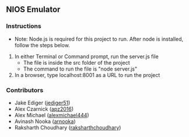 ## NIOS Emulator

### Instructions

- Note: Node.js is required for this project to run.
  After node is installed, follow the steps below.

1) In either Terminal or Command prompt, run the server.js file
	- The file is inside the src folder of the project
	- The command to run the file is "node server.js"
2) In a browser, type localhost:8001 as a URL to run the project

### Contributors

- Jake Ediger ([jediger51](https://git.unl.edu/jediger51))
- Alex Czarnick ([apz2016](https://git.unl.edu/apz2016))
- Alex Michael ([alexmichael444](https://git.unl.edu/alexmichael444))
- Avinash Nooka ([arnooka](https://git.unl.edu/arnooka))
- Raksharth Choudhary ([raksharthchoudhary](https://git.unl.edu/raksharthchoudhary))